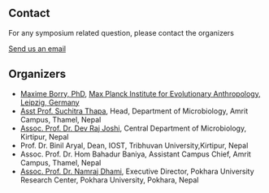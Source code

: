## Contact

For any symposium related question, please contact the organizers

[Send us an email](mailto:maxime_borry@eva.mpg.de)

## Organizers

- [Maxime Borry, PhD](https://maximeborry.com), [Max Planck Institute for Evolutionary Anthropology, Leipzig, Germany](https://www.eva.mpg.de/index/)
- [Asst Prof. Suchitra Thapa](https://www.linkedin.com/in/suchitra-thapa-a722444), Head, Department of Microbiology, Amrit Campus, Thamel, Nepal
- [Assoc. Prof. Dr. Dev Raj Joshi](https://www.linkedin.com/in/dev-joshi-4a8b30101), Central Department of Microbiology, Kirtipur, Nepal
- Prof. Dr. Binil Aryal, Dean, IOST, Tribhuvan University,Kirtipur, Nepal
- Assoc. Prof. Dr. Hom Bahadur Baniya, Assistant Campus Chief, Amrit Campus, Thamel, Nepal
- [Assoc. Prof. Dr. Namraj Dhami](https://www.linkedin.com/in/namrajdhami/), Executive Director, Pokhara University Research Center, Pokhara University, Pokhara, Nepal
